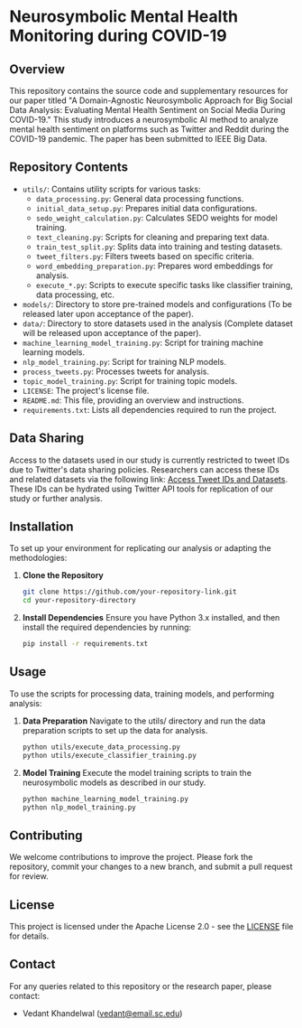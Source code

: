 # Neurosymbolic Mental Health Monitoring during COVID-19

## Overview
This repository contains the source code and supplementary resources for our paper titled "A Domain-Agnostic Neurosymbolic Approach for Big Social Data Analysis: Evaluating Mental Health Sentiment on Social Media During COVID-19." This study introduces a neurosymbolic AI method to analyze mental health sentiment on platforms such as Twitter and Reddit during the COVID-19 pandemic. The paper has been submitted to IEEE Big Data.

## Repository Contents
- `utils/`: Contains utility scripts for various tasks:
  - `data_processing.py`: General data processing functions.
  - `initial_data_setup.py`: Prepares initial data configurations.
  - `sedo_weight_calculation.py`: Calculates SEDO weights for model training.
  - `text_cleaning.py`: Scripts for cleaning and preparing text data.
  - `train_test_split.py`: Splits data into training and testing datasets.
  - `tweet_filters.py`: Filters tweets based on specific criteria.
  - `word_embedding_preparation.py`: Prepares word embeddings for analysis.
  - `execute_*.py`: Scripts to execute specific tasks like classifier training, data processing, etc.
- `models/`: Directory to store pre-trained models and configurations (To be released later upon acceptance of the paper).
- `data/`: Directory to store datasets used in the analysis (Complete dataset will be released upon acceptance of the paper).
- `machine_learning_model_training.py`: Script for training machine learning models.
- `nlp_model_training.py`: Script for training NLP models.
- `process_tweets.py`: Processes tweets for analysis.
- `topic_model_training.py`: Script for training topic models.
- `LICENSE`: The project's license file.
- `README.md`: This file, providing an overview and instructions.
- `requirements.txt`: Lists all dependencies required to run the project.

## Data Sharing
Access to the datasets used in our study is currently restricted to tweet IDs due to Twitter's data sharing policies. Researchers can access these IDs and related datasets via the following link: [Access Tweet IDs and Datasets](https://example.com/dataset-link). These IDs can be hydrated using Twitter API tools for replication of our study or further analysis.

## Installation
To set up your environment for replicating our analysis or adapting the methodologies:

1. **Clone the Repository**
   ```bash
   git clone https://github.com/your-repository-link.git
   cd your-repository-directory
2. **Install Dependencies** Ensure you have Python 3.x installed, and then install the required dependencies by running:
    ```bash
    pip install -r requirements.txt

## Usage
To use the scripts for processing data, training models, and performing analysis:

1. **Data Preparation** Navigate to the utils/ directory and run the data preparation scripts to set up the data for analysis.
   ```bash
   python utils/execute_data_processing.py
   python utils/execute_classifier_training.py
2. **Model Training** Execute the model training scripts to train the neurosymbolic models as described in our study.
    ```bash
    python machine_learning_model_training.py
    python nlp_model_training.py

## Contributing
We welcome contributions to improve the project. Please fork the repository, commit your changes to a new branch, and submit a pull request for review.

## License
This project is licensed under the Apache License 2.0 - see the [LICENSE](LICENSE) file for details.

## Contact
For any queries related to this repository or the research paper, please contact:

- Vedant Khandelwal (vedant@email.sc.edu)